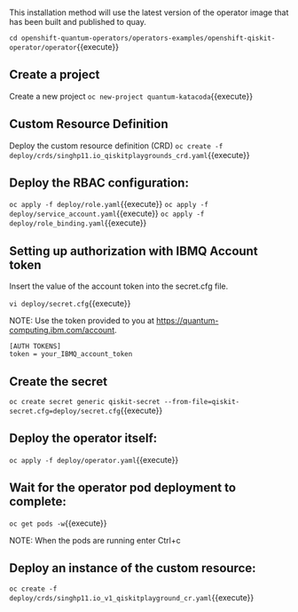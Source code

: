 <br>

This installation method will use the latest version of the operator image that has been built and published to quay.

``cd openshift-quantum-operators/operators-examples/openshift-qiskit-operator/operator``{{execute}}

## Create a project
Create a new project
``oc new-project quantum-katacoda``{{execute}}

## Custom Resource Definition
Deploy the custom resource definition (CRD)
``oc create -f deploy/crds/singhp11.io_qiskitplaygrounds_crd.yaml``{{execute}}

## Deploy the RBAC configuration:
``oc apply -f deploy/role.yaml``{{execute}}
``oc apply -f deploy/service_account.yaml``{{execute}}
``oc apply -f deploy/role_binding.yaml``{{execute}}

## Setting up authorization with IBMQ Account token
 
Insert the value of the account token into the secret.cfg file.

``vi deploy/secret.cfg``{{execute}}

NOTE: Use the token provided to you at https://quantum-computing.ibm.com/account.

```
[AUTH TOKENS]
token = your_IBMQ_account_token
```

## Create the secret
``oc create secret generic qiskit-secret --from-file=qiskit-secret.cfg=deploy/secret.cfg``{{execute}}


## Deploy the operator itself:

``oc apply -f deploy/operator.yaml``{{execute}}

## Wait for the operator pod deployment to complete:

``oc get pods -w``{{execute}}

NOTE: When the pods are running enter Ctrl+c


## Deploy an instance of the custom resource:
``oc create -f deploy/crds/singhp11.io_v1_qiskitplayground_cr.yaml``{{execute}}